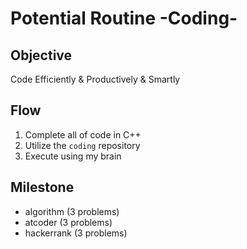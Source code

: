 # Potential Routine -Coding-

## Objective

Code Efficiently & Productively & Smartly

## Flow

1. Complete all of code in C++
2. Utilize the `coding` repository
3. Execute using my brain

## Milestone

- algorithm (3 problems)
- atcoder (3 problems)
- hackerrank (3 problems)

